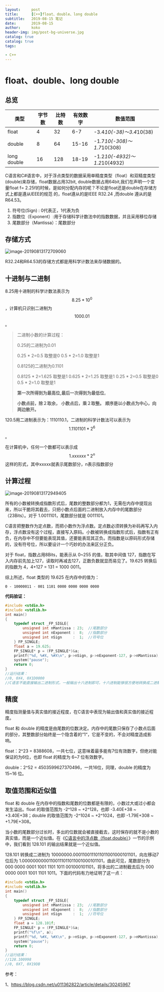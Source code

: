 ```yaml
---
layout:     post
title:     	[C++]float、double、long double
subtitle:   2019-08-15 笔记
date:       2019-08-15
author:     koko
header-img: img/post-bg-universe.jpg
catalog: true
catalog: true
tags:

- C++
---
```



# float、double、long double

## 总览

| 类型        | 字节数 | 比特数 | 有效数字 | 数值范围                     |
| ----------- | ------ | ------ | -------- | ---------------------------- |
| float       | 4      | 32     | 6-7      | -3.4*10(-38)～3.4*10(38)     |
| double      | 8      | 64     | 15-16    | -1.7*10(-308)～1.7*10(308)   |
| long double | 16     | 128    | 18-19    | -1.2*10(-4932)～1.2*10(4932) |



C语言和C#语言中，对于浮点类型的数据采用单精度类型（float）和双精度类型(double)来存储，float数据占用32bit, double数据占用64bit,我们在声明一个变量float f= 2.25f的时候，是如何分配内存的呢？不论是float还是double在存储方式上都是遵从IEEE的规范 的，float遵从的是IEEE R32.24 ,而double 遵从的是R64.53。

1. 符号位(Sign) : 0代表正，1代表为负
2. 指数位（Exponent）:用于存储科学计数法中的指数数据，并且采用移位存储
3. 尾数部分（Mantissa）：尾数部分

## 存储方式

![image-20190813172709060](/Users/weijunzeng/Documents/Work/Code/image/image-20190813172709060.png)

R32.24和R64.53的存储方式都是用科学计数法来存储数据的。

## 十进制与二进制

8.25用十进制的科学计数法表示为 $$8.25*10^0$$，计算机只识别二进制为$$1000.01$$。

> 二进制小数的计算过程：
>
> 0.25的二进制为0.01
>
> 0.25 * 2=0.5  取整是0
> 0.5 * 2=1.0    取整是1
>
> 0.8125的二进制为0.1101
>
> 0.8125 * 2=1.625   取整是1
> 0.625 * 2=1.25     取整是1
> 0.25 * 2=0.5       取整是0
> 0.5 * 2=1.0        取整是1
>
> **第一次所得到为最高位,最后一次得到为最低位**。
>
> **小数点前，除２取余，**
> **小数点后，乘２取整。**
> **顺序是以小数点为中心，向两边散开。**



120.5用二进制表示为：1110110.1，二进制的科学计数法可以表示为$$1.1101101*2^6$$。

在计算机中，任何一个数都可以表示成$$1.xxxxxx*2^n$$这样的形式，其中xxxxx就表示尾数部分，n表示指数部分

## 计算过程

![image-20190813172949405](/Users/weijunzeng/Documents/Work/Code/image/image-20190813172949405.png)

所有的小数被转换成指数形式后，尾数的整数部分都为1，无需在内存中提现出来，所以干脆将其截去，只把小数点后面的二进制放入内存中的尾数部分（23Bits）。对于 1.0011101，尾数部分就是 0011101。

C语言把整数作为定点数，而把小数作为浮点数。定点数必须转换为补码再写入内存，浮点数没有这个过程，直接写入原码。小数被转换成指数形式后，指数有正有负，在内存中不但要能表现其值，还要能表现其正负。而指数是以原码形式存储的，没有符号位，所以要设计一个巧妙的办法来区分正负。

对于 float，指数占用8Bits，能表示从 0~255 的值，取其中间值 127，指数在写入内存前先加上127，读取时再减去127，正数负数就显而易见了。19.625 转换后的指数为 4，4+127 = 131 = 1000 0011。

综上所述，float 类型的 19.625 在内存中的值为：

```
0 - 10000011 - 001 1101 0000 0000 0000 0000
```

**代码验证：**

```c
#include <stdio.h>
#include <stdlib.h>
int main()
{
    typedef struct _FP_SIGLE{
        unsigned int nMantissa : 23;  //尾数部分
        unsigned int nExponent :  8;  //指数部分
        unsigned int nSign     :  1;  //符号位
    } FP_SINGLE;
    float a = 19.625;
    FP_SINGLE* p = (FP_SINGLE*)&a;
    printf("%d, %#X, %#X\n", p->nSign, p->nExponent-127, p->nMantissa);
    system("pause");
    return 0;
}
//运行结果：
//0, 0X4, 0X1D0000
//C语言不能直接输出二进制形式，一般输出十六进制即可，十六进制能够很方便地转换成二进制。
```

## 精度

精度指测量值与真实值的接近程度，在C语言中表现为输出值和真实值的接近程度。

float 和 double 的精度是由尾数的位数决定。内存中的尾数只保存了小数点后面的部分，其整数部分始终是一个隐含着的“1“，它是不变的，不会对精度造成影响。

float：2^23 = 8388608，一共七位，这意味着最多能有7位有效数字，但绝对能保证的为6位，也即 float 的精度为 6~7 位有效数字。

double：2^52 = 4503599627370496，一共16位，同理，double 的精度为 15~16 位。

## 取值范围和近似值

float 和 double 在内存中的指数和尾数的位数都是有限的，小数过大或过小都会发生溢出。float 的取值范围为 -2^128 ~ +2^128，也即 -3.40E+38 ~ +3.40E+38；double 的取值范围为 -2^1024 ~ +2^1024，也即 -1.79E+308 ~ +1.79E+308。

当小数的尾数部分过长时，多出的位数就会被直接截去，这时保存的就不是小数的真实值，而是一个近似值。在《[C语言中的浮点数（float,double）](http://c.biancheng.net/cpp/html/3093.html)》一节的示例中，我们看到 128.101 的输出结果就是一个近似值。

128.101 转换成二进制为 10000000.0001100111011011001000101101，向左移动7位后为 1.00000000001100111011011001000101101，由此可见，尾数部分为 000 0000 0001 1001 1101 1011 001000101101，将多出的二进制截去后为 000 0000 0001 1001 1101 1011。下面的代码有力地证明了这一点：

```c
#include <stdio.h>
#include <stdlib.h>
int main()
{
    typedef struct _FP_SIGLE{
        unsigned int nMantissa : 23;  //尾数部分
        unsigned int nExponent :  8;  //指数部分
        unsigned int nSign     :  1;  //符号位
    } FP_SINGLE;
    float a = 128.101f;
    FP_SINGLE* p = (FP_SINGLE*)&a;
    printf("%f\n", a);
    printf("%d, %#X, %#X\n", p->nSign, p->nExponent-127, p->nMantissa);
    system("pause");
    return 0;
}
//运行结果：
//128.100998
//0, 0X7, 0X19DB
```

参考：

1、https://blog.csdn.net/u011362822/article/details/30245967
